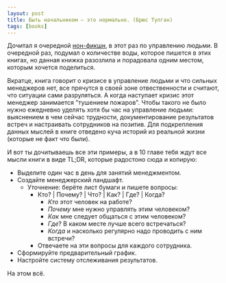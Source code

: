 ```yaml
---
layout: post
title: Быть начальником – это нормально. (Брюс Тулган)
tags: [books]
---
```


Дочитал я очередной [нон-фикшн](https://www.litres.ru/brus-tulgan/byt-nachalnikom-eto-normalno/), в этот раз по управлению людьми. В очередной раз, подумал о количестве воды, которое пишется в этих книгах, но данная книжка разозлила и порадовала одним местом, которым хочется поделиться.

Вкратце, книга говорит о кризисе в управление людьми и что сильных менеджеров нет, все прячутся в своей зоне отвественности и считают, что ситуации сами разруляться. А когда наступает кризис этот менеджер занимается "тушением пожаров". Чтобы такого не было нужно ежедневно уделять хотя бы час на управление людьми: выяснением в чем сейчас трудности, документирование результатов встреч и настраивать сотрудников на позитив. Для подкрепления данных мыслей в книге отведено куча историй из реальной жизни (которые не факт что были).

И вот ты дочитываешь все эти примеры, а в 10 главе тебя ждут все мысли книги в виде TL;DR, которые радостоно сюда и копирую:

  * Выделите один час в день для занятий менеджментом.
  * Создайте менеджерский ландшафт.
    *  Уточнение: берёте лист бумаги и пишете вопросы:
       * Кто? \| Почему? \| Что? \| Как? \| Где? \| Когда?
         * _Кто_ этот человек на работе?
         * _Почему_ мне нужно управлять этим человеком?
         * _Как_ мне следует общаться с этим человеком?
         * _Где_? В каком месте лучше всего встречаться?
         * _Когда_ и насколько регулярно надо проводить с ним встречи?
       * Отвечаете на эти вопросы для каждого сотрудника.
  * Сформируйте предварительный график.
  * Настройте систему отслеживания результатов.

На этом всё.
